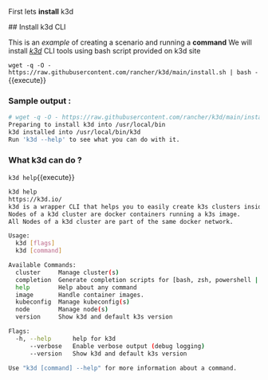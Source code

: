 First lets **install** k3d

## Install k3d CLI

This is an _example_ of creating a scenario and running a **command**
We will install _[k3d](https://k3d.io/)_ CLI tools using bash script provided on k3d site 

`wget -q -O - https://raw.githubusercontent.com/rancher/k3d/main/install.sh | bash -`{{execute}}

### Sample output : 

```bash
# wget -q -O - https://raw.githubusercontent.com/rancher/k3d/main/install.sh | bash -
Preparing to install k3d into /usr/local/bin
k3d installed into /usr/local/bin/k3d
Run 'k3d --help' to see what you can do with it.
```

### What k3d can do ? 

`k3d help`{{execute}}

```bash
k3d help
https://k3d.io/
k3d is a wrapper CLI that helps you to easily create k3s clusters inside docker.
Nodes of a k3d cluster are docker containers running a k3s image.
All Nodes of a k3d cluster are part of the same docker network.

Usage:
  k3d [flags]
  k3d [command]

Available Commands:
  cluster     Manage cluster(s)
  completion  Generate completion scripts for [bash, zsh, powershell | psh]
  help        Help about any command
  image       Handle container images.
  kubeconfig  Manage kubeconfig(s)
  node        Manage node(s)
  version     Show k3d and default k3s version

Flags:
  -h, --help      help for k3d
      --verbose   Enable verbose output (debug logging)
      --version   Show k3d and default k3s version

Use "k3d [command] --help" for more information about a command.
```